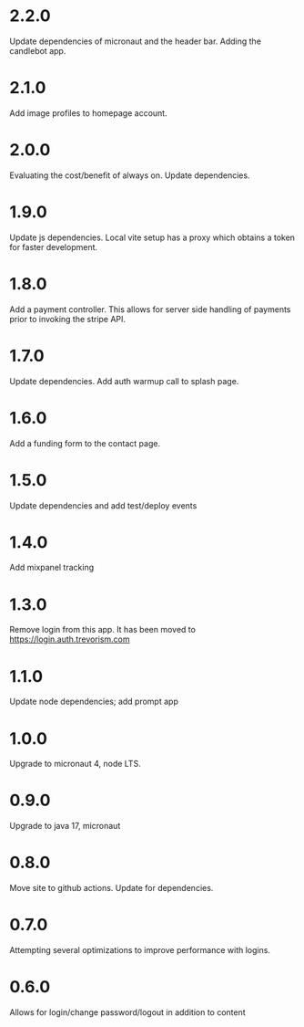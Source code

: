 # 2.2.0

Update dependencies of micronaut and the header bar. Adding the candlebot app.

# 2.1.0

Add image profiles to homepage account.

# 2.0.0

Evaluating the cost/benefit of always on. Update dependencies.

# 1.9.0

Update js dependencies. Local vite setup has a proxy which obtains a token for faster development.

# 1.8.0

Add a payment controller. This allows for server side handling of payments prior to invoking the stripe API.

# 1.7.0

Update dependencies. Add auth warmup call to splash page.

# 1.6.0

Add a funding form to the contact page.

# 1.5.0

Update dependencies and add test/deploy events

# 1.4.0

Add mixpanel tracking

# 1.3.0

Remove login from this app. It has been moved to https://login.auth.trevorism.com

# 1.1.0

Update node dependencies; add prompt app

# 1.0.0

Upgrade to micronaut 4, node LTS.

# 0.9.0

Upgrade to java 17, micronaut 

# 0.8.0

Move site to github actions. Update for dependencies.

# 0.7.0

Attempting several optimizations to improve performance with logins.

# 0.6.0

Allows for login/change password/logout in addition to content

